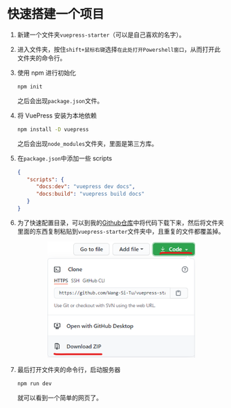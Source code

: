 # 快速搭建一个项目
1. 新建一个文件夹`vuepress-starter`（可以是自己喜欢的名字）。
2. 进入文件夹，按住`shift+鼠标右键`选择`在此处打开Powershell窗口`，从而打开此文件夹的命令行。
3. 使用 npm 进行初始化
   ``` sh
   npm init
   ```
   之后会出现`package.json`文件。

4. 将 VuePress 安装为本地依赖
   ``` sh
   npm install -D vuepress
   ```
   之后会出现`node_modules`文件夹，里面是第三方库。

5. 在`package.json`中添加一些 scripts
   ``` json
   {
      "scripts": {
         "docs:dev": "vuepress dev docs",
         "docs:build": "vuepress build docs"
      }
   }
   ```
6. 为了快速配置目录，可以到我的[Github仓库](https://github.com/Wang-Si-Tu/vuepress-starter)中将代码下载下来，然后将文件夹里面的东西复制粘贴到`vuepress-starter`文件夹中，且重复的文件都覆盖掉。
   <div align=center>
   <img src="/屏幕截图 2021-07-28 120409.png" style="zoom:80%;" />
   </div>

7. 最后打开文件夹的命令行，启动服务器
   ``` sh
   npm run dev
   ```
   就可以看到一个简单的网页了。


<br/>
<Valine></Valine>
